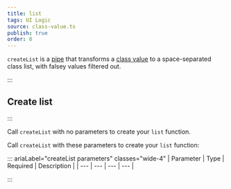 ```yaml
---
title: list
tags: UI Logic
source: class-value.ts
publish: true
order: 0
---
```


`createList` is a [pipe](/docs/logic/pipes-overview) that transforms a [class value](https://github.com/lukeed/clsx/blob/master/clsx.d.ts#L2) to a space-separated class list, with falsey values filtered out.


:::
## Create list
:::

Call `createList` with no parameters to create your `list` function.

Call `createList` with these parameters to create your `list` function:

::: ariaLabel="createList parameters" classes="wide-4"
| Parameter | Type | Required | Description |
| --- | --- | --- | --- |

:::


